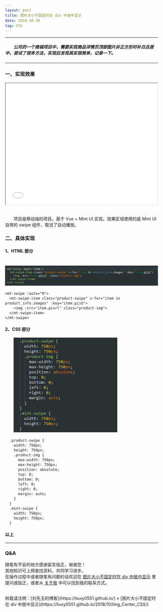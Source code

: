 ```yaml
---
layout: post
title: 图片大小不固定时在 div 中居中显示
date: 2018-10-30
tag: CSS
---
```


___
##### 　　公司的一个商城项目中，需要实现商品详情页顶部图片非正方形时补白且居中，尝试了很多方法，实现后发现其实很简单，记录一下。

___

### 一、实现效果

<center>
    <iframe width="500" height="400" src="/images/posts/Img_Center_CSS/3.mp4" allowfullscreen></iframe>
</center>
<br>

　　项目是移动端的项目，基于 Vue + Mint UI 实现。效果区域使用的是 Mint UI 自带的 swipe 组件，取消了自动播放。

### 二、具体实现

#### 1、HTML 部分

　　![](/images/posts/Img_Center_CSS/1.png)

    <mt-swipe :auto="0">
      <mt-swipe-item class="product-swipe" v-for="item in product_info.images" :key="item.piid">
        <img :src="item.piurl" class="product-img">
      </mt-swipe-item>
    </mt-swipe>

#### 2、CSS 部分

　　![](/images/posts/Img_Center_CSS/2.png)

      .product-swipe {
        width: 750px;
        height: 750px;
        .product-img {
          max-width: 750px;
          max-height: 750px;
          position: absolute;
          top: 0;
          bottom: 0;
          left: 0;
          right: 0;
          margin: auto;
        }
      }
      .mint-swipe {
        width: 750px;
        height: 750px;
      }


#### 以上

___
### Q&A

随笔有不妥的地方感谢留言指正，谢谢您！  
其他知识可上网查找资料，共同学习进步。  
在操作过程中或者随笔有问题的话欢迎在 [图片大小不固定时在 div 中居中显示](https://liuxy0551.github.io/2018/10/Img_Center_CSS/) 里提问或指正，或者从 [关于我](https://liuxy0551.github.io/about/) 中可以找到我的联系方式。


<br>
转载请注明：[刘先玉的博客](https://liuxy0551.github.io/) » [图片大小不固定时在 div 中居中显示](https://liuxy0551.github.io/2018/10/Img_Center_CSS/)
